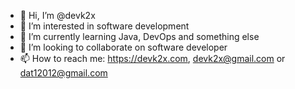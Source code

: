- 👋 Hi, I’m @devk2x
- 👀 I’m interested in software development
- 🌱 I’m currently learning Java, DevOps and something else
- 💞️ I’m looking to collaborate on software developer
- 📫 How to reach me: https://devk2x.com, devk2x@gmail.com or dat12012@gmail.com

<!---
devk2x/devk2x is a ✨ special ✨ repository because its `README.md` (this file) appears on your GitHub profile.
You can click the Preview link to take a look at your changes.
--->
